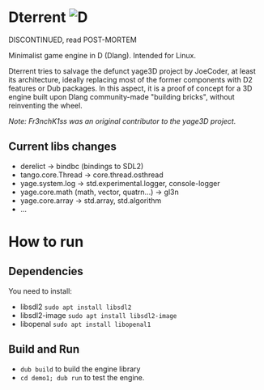 # Dterrent ![D](https://github.com/Fr3nchK1ss/Dterrent/workflows/D/badge.svg)

DISCONTINUED, read POST-MORTEM

Minimalist game engine in D (Dlang). Intended for Linux.

Dterrent tries to salvage the defunct yage3D project by JoeCoder, at least its architecture, ideally replacing most of the former components with D2 features or Dub packages. In this aspect, it is a proof of concept for a 3D engine built upon Dlang community-made "building bricks", without reinventing the wheel.

*Note: Fr3nchK1ss was an original contributor to the yage3D project.*

## Current libs changes

* derelict		-> bindbc (bindings to SDL2)
* tango.core.Thread	-> core.thread.osthread
* yage.system.log	-> std.experimental.logger, console-logger
* yage.core.math (math, vector, quatrn...)  -> gl3n
* yage.core.array   -> std.array, std.algorithm
* ...


# How to run

## Dependencies
You need to install:
* libsdl2	`sudo apt install libsdl2`
* libsdl2-image `sudo apt install libsdl2-image`
* libopenal	`sudo apt install libopenal1`

## Build and Run
* `dub build` to build the engine library
* `cd demo1; dub run` to test the engine.
